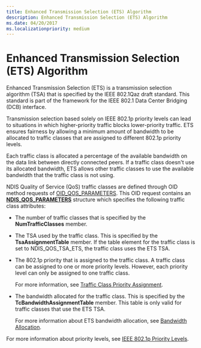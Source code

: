 ```yaml
---
title: Enhanced Transmission Selection (ETS) Algorithm
description: Enhanced Transmission Selection (ETS) Algorithm
ms.date: 04/20/2017
ms.localizationpriority: medium
---
```


# Enhanced Transmission Selection (ETS) Algorithm


Enhanced Transmission Selection (ETS) is a transmission selection algorithm (TSA) that is specified by the IEEE 802.1Qaz draft standard. This standard is part of the framework for the IEEE 802.1 Data Center Bridging (DCB) interface.

Transmission selection based solely on IEEE 802.1p priority levels can lead to situations in which higher-priority traffic blocks lower-priority traffic. ETS ensures fairness by allowing a minimum amount of bandwidth to be allocated to traffic classes that are assigned to different 802.1p priority levels.

Each traffic class is allocated a percentage of the available bandwidth on the data link between directly connected peers. If a traffic class doesn't use its allocated bandwidth, ETS allows other traffic classes to use the available bandwidth that the traffic class is not using.

NDIS Quality of Service (QoS) traffic classes are defined through OID method requests of [OID\_QOS\_PARAMETERS](./oid-qos-parameters.md). This OID request contains an [**NDIS\_QOS\_PARAMETERS**](/windows-hardware/drivers/ddi/ntddndis/ns-ntddndis-_ndis_qos_parameters) structure which specifies the following traffic class attributes:

-   The number of traffic classes that is specified by the **NumTrafficClasses** member.

-   The TSA used by the traffic class. This is specified by the **TsaAssignmentTable** member. If the table element for the traffic class is set to NDIS\_QOS\_TSA\_ETS, the traffic class uses the ETS TSA.

-   The 802.1p priority that is assigned to the traffic class. A traffic class can be assigned to one or more priority levels. However, each priority level can only be assigned to one traffic class.

    For more information, see [Traffic Class Priority Assignment](traffic-class-priority-assignment.md).

-   The bandwidth allocated for the traffic class. This is specified by the **TcBandwidthAssignmentTable** member. This table is only valid for traffic classes that use the ETS TSA.

    For more information about ETS bandwidth allocation, see [Bandwidth Allocation](bandwidth-allocation.md).

For more information about priority levels, see [IEEE 802.1p Priority Levels](ieee-802-1p-priority-levels.md).

 

